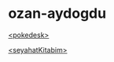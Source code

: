 
# ozan-aydogdu

[&lt;pokedesk&gt;](https://github.com/ozanaydogdu-dh/pokedesk.git)

[&lt;seyahatKitabim&gt;](https://github.com/ozanaydogdu-dh/seyahatKitabim.git)
